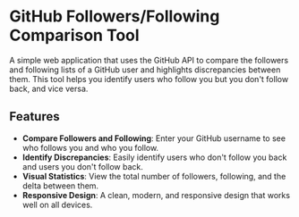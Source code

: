 # GitHub Followers/Following Comparison Tool

A simple web application that uses the GitHub API to compare the followers and following lists of a GitHub user and highlights discrepancies between them. This tool helps you identify users who follow you but you don't follow back, and vice versa.

## Features

- **Compare Followers and Following**: Enter your GitHub username to see who follows you and who you follow.
- **Identify Discrepancies**: Easily identify users who don't follow you back and users you don't follow back.
- **Visual Statistics**: View the total number of followers, following, and the delta between them.
- **Responsive Design**: A clean, modern, and responsive design that works well on all devices.
